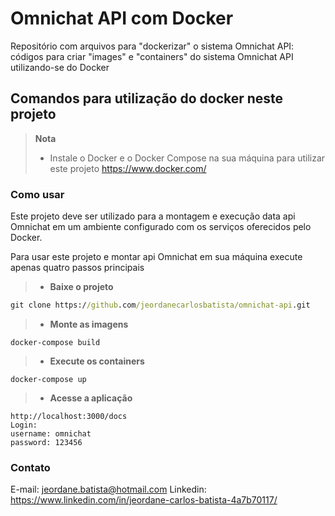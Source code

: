 # Omnichat API com Docker
Repositório com arquivos para "dockerizar" o sistema Omnichat API: códigos para criar "images" e "containers" do sistema Omnichat API utilizando-se do Docker

## Comandos para utilização do docker neste projeto 

> **Nota**
> - Instale o Docker e o Docker Compose na sua máquina para utilizar este projeto https://www.docker.com/

### Como usar
Este projeto deve ser utilizado para a montagem e execução data api Omnichat em um ambiente configurado com os serviços oferecidos pelo Docker. 

Para usar este projeto e montar api Omnichat em sua máquina execute apenas quatro passos principais

> - **Baixe o projeto**
```cmd
git clone https://github.com/jeordanecarlosbatista/omnichat-api.git
```
> - **Monte as imagens**
```
docker-compose build
```

> - **Execute os containers**
```
docker-compose up
```

> - **Acesse a aplicação**
```
http://localhost:3000/docs
Login:
username: omnichat
password: 123456
```

### Contato
E-mail: jeordane.batista@hotmail.com
Linkedin: https://www.linkedin.com/in/jeordane-carlos-batista-4a7b70117/
